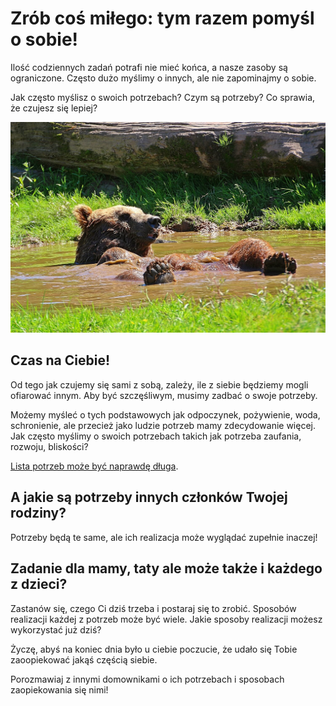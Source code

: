# Zrób coś miłego: tym razem pomyśl o sobie!

Ilość codziennych zadań potrafi nie mieć końca, a nasze zasoby są ograniczone. Często dużo myślimy o innych, ale nie zapominajmy o sobie. 

Jak często myślisz o swoich potrzebach? Czym są potrzeby? Co sprawia, że czujesz się lepiej?

![Misiu się wygrzewa](/img/2022-12-14.jpg)

## Czas na Ciebie!

Od tego jak czujemy się sami z sobą, zależy, ile z siebie będziemy mogli ofiarować innym. Aby być szczęśliwym, musimy zadbać o swoje potrzeby.

Możemy myśleć o tych podstawowych jak odpoczynek, pożywienie, woda, schronienie, ale przecież jako ludzie potrzeb mamy zdecydowanie więcej. Jak często myślimy o swoich potrzebach takich jak potrzeba zaufania, rozwoju, bliskości?

[Lista potrzeb może być naprawdę długa](https://nvclab.pl/wp-content/uploads/2017/01/lista-potrzeb.pdf).


## A jakie są  potrzeby innych członków Twojej rodziny?

Potrzeby będą te same, ale ich realizacja może wyglądać zupełnie inaczej!

## Zadanie dla mamy, taty ale może także i każdego z dzieci?

Zastanów się, czego Ci dziś trzeba i postaraj się to zrobić. Sposobów realizacji każdej z potrzeb może być wiele. Jakie sposoby realizacji możesz wykorzystać już dziś?

Życzę, abyś na koniec dnia było u ciebie poczucie, że udało się Tobie zaoopiekować jakąś częścią siebie.

Porozmawiaj z innymi domownikami o ich potrzebach i sposobach zaopiekowania się nimi!